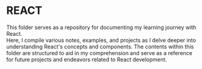 # REACT
This folder serves as a repository for documenting my learning journey with React. <br>
Here, I compile various notes, examples, and projects as I delve deeper into understanding React's concepts and components. The contents within this folder are structured to aid in my comprehension and serve as a reference for future projects and endeavors related to React development.
